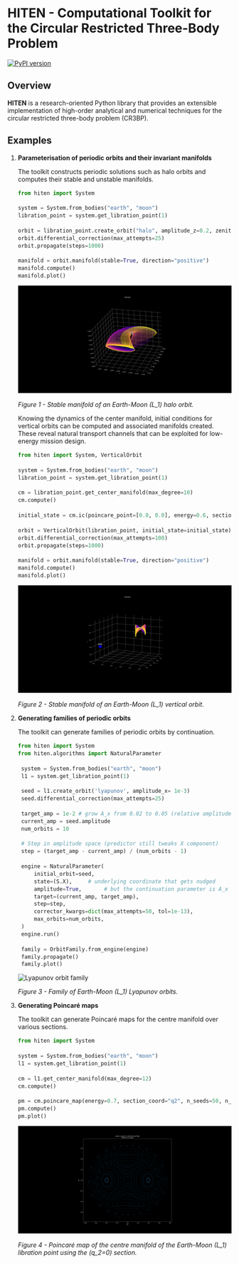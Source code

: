 # HITEN - Computational Toolkit for the Circular Restricted Three-Body Problem

[![PyPI version](https://img.shields.io/pypi/v/hiten.svg?color=brightgreen)](https://pypi.org/project/hiten/)

## Overview

**HITEN** is a research-oriented Python library that provides an extensible implementation of high-order analytical and numerical techniques for the circular restricted three-body problem (CR3BP).

## Examples

1. **Parameterisation of periodic orbits and their invariant manifolds**

   The toolkit constructs periodic solutions such as halo orbits and computes their stable and unstable manifolds.

   ```python
   from hiten import System

   system = System.from_bodies("earth", "moon")
   libration_point = system.get_libration_point(1)

   orbit = libration_point.create_orbit("halo", amplitude_z=0.2, zenith="southern")
   orbit.differential_correction(max_attempts=25)
   orbit.propagate(steps=1000)

   manifold = orbit.manifold(stable=True, direction="positive")
   manifold.compute()
   manifold.plot()
   ```

   ![Halo orbit stable manifold](results/plots/halo_stable_manifold.svg)

   *Figure&nbsp;1 - Stable manifold of an Earth-Moon \(L_1\) halo orbit.*

   Knowing the dynamics of the center manifold, initial conditions for vertical orbits can be computed and associated manifolds created. These reveal natural transport channels that can be exploited for low-energy mission design.

   ```python
   from hiten import System, VerticalOrbit

   system = System.from_bodies("earth", "moon")
   libration_point = system.get_libration_point(1)

   cm = libration_point.get_center_manifold(max_degree=10)
   cm.compute()

   initial_state = cm.ic(poincare_point=[0.0, 0.0], energy=0.6, section_coord="q3")

   orbit = VerticalOrbit(libration_point, initial_state=initial_state)
   orbit.differential_correction(max_attempts=100)
   orbit.propagate(steps=1000)

   manifold = orbit.manifold(stable=True, direction="positive")
   manifold.compute()
   manifold.plot()
   ```

   ![Vertical orbit stable manifold](results/plots/vl_stable_manifold.svg)

   *Figure&nbsp;2 - Stable manifold of an Earth-Moon \(L_1\) vertical orbit.*

2. **Generating families of periodic orbits**

   The toolkit can generate families of periodic orbits by continuation.

   ```python
   from hiten import System
   from hiten.algorithms import NaturalParameter

    system = System.from_bodies("earth", "moon")
    l1 = system.get_libration_point(1)

    seed = l1.create_orbit('lyapunov', amplitude_x= 1e-3)
    seed.differential_correction(max_attempts=25)

    target_amp = 1e-2 # grow A_x from 0.02 to 0.05 (relative amplitude)
    current_amp = seed.amplitude
    num_orbits = 10

    # Step in amplitude space (predictor still tweaks X component)
    step = (target_amp - current_amp) / (num_orbits - 1)

    engine = NaturalParameter(
        initial_orbit=seed,
        state=(S.X),     # underlying coordinate that gets nudged
        amplitude=True,       # but the continuation parameter is A_x
        target=(current_amp, target_amp),
        step=step,
        corrector_kwargs=dict(max_attempts=50, tol=1e-13),
        max_orbits=num_orbits,
    )
    engine.run()

    family = OrbitFamily.from_engine(engine)
    family.propagate()
    family.plot()
    ```

    ![Lyapunov orbit family](results/plots/lyapunov_family.svg)

    *Figure&nbsp;3 - Family of Earth-Moon \(L_1\) Lyapunov orbits.*

3. **Generating Poincaré maps**

   The toolkit can generate Poincaré maps for the centre manifold over various sections.

   ```python
   from hiten import System

   system = System.from_bodies("earth", "moon")
   l1 = system.get_libration_point(1)

   cm = l1.get_center_manifold(max_degree=12)
   cm.compute()

   pm = cm.poincare_map(energy=0.7, section_coord="q2", n_seeds=50, n_iter=100, seed_strategy="axis_aligned")
   pm.compute()
   pm.plot()
   ```

   ![Poincaré map](results/plots/poincare_map.svg)

   *Figure&nbsp;4 - Poincaré map of the centre manifold of the Earth-Moon \(L_1\) libration point using the \(q_2=0\) section.*
